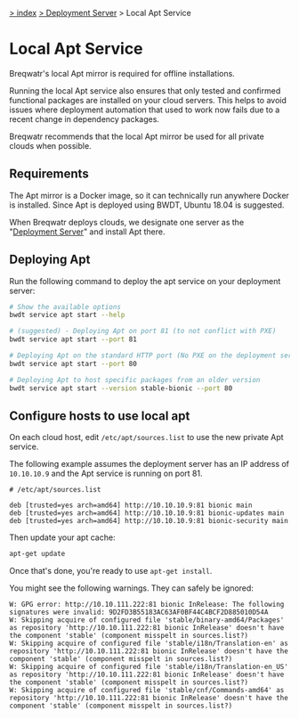 [\> index](/)
[\> Deployment Server](deployment-server.html)
\> Local Apt Service

# Local Apt Service

Breqwatr's local Apt mirror is required for offline installations.

Running the local Apt service also ensures that only tested and confirmed
functional packages are installed on your cloud servers. This helps to avoid
issues where deployment automation that used to work now fails due to a recent
change in dependency packages.

Breqwatr recommends that the local Apt mirror be used for all private clouds
when possible.


## Requirements

The Apt mirror is a Docker image, so it can technically run anywhere Docker is
installed. Since Apt is deployed using BWDT, Ubuntu 18.04 is suggested.

When Breqwatr deploys clouds, we designate one server as the
"[Deployment Server](/deployment-server.md)" and install Apt there.


## Deploying Apt

Run the following command to deploy the apt service on your deployment server:

```bash
# Show the available options
bwdt service apt start --help

# (suggested) - Deploying Apt on port 81 (to not conflict with PXE)
bwdt service apt start --port 81

# Deploying Apt on the standard HTTP port (No PXE on the deployment server)
bwdt service apt start --port 80

# Deploying Apt to host specific packages from an older version
bwdt service apt start --version stable-bionic --port 80
```


## Configure hosts to use local apt

On each cloud host, edit `/etc/apt/sources.list` to use the new private Apt
service.

The following example assumes the deployment server has an IP address of
`10.10.10.9` and the Apt service is running on port 81.

```text
# /etc/apt/sources.list

deb [trusted=yes arch=amd64] http://10.10.10.9:81 bionic main
deb [trusted=yes arch=amd64] http://10.10.10.9:81 bionic-updates main
deb [trusted=yes arch=amd64] http://10.10.10.9:81 bionic-security main
```

Then update your apt cache:

```bash
apt-get update
```

Once that's done, you're ready to use `apt-get install`.

You might see the following warnings. They can safely be ignored:

```text
W: GPG error: http://10.10.111.222:81 bionic InRelease: The following signatures were invalid: 9D2FD3B55183AC63AF0BF44C4BCF2D885010D54A
W: Skipping acquire of configured file 'stable/binary-amd64/Packages' as repository 'http://10.10.111.222:81 bionic InRelease' doesn't have the component 'stable' (component misspelt in sources.list?)
W: Skipping acquire of configured file 'stable/i18n/Translation-en' as repository 'http://10.10.111.222:81 bionic InRelease' doesn't have the component 'stable' (component misspelt in sources.list?)
W: Skipping acquire of configured file 'stable/i18n/Translation-en_US' as repository 'http://10.10.111.222:81 bionic InRelease' doesn't have the component 'stable' (component misspelt in sources.list?)
W: Skipping acquire of configured file 'stable/cnf/Commands-amd64' as repository 'http://10.10.111.222:81 bionic InRelease' doesn't have the component 'stable' (component misspelt in sources.list?)
```
